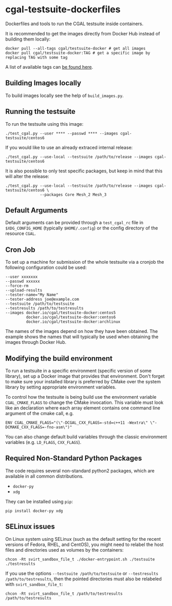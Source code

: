 cgal-testsuite-dockerfiles
==========================

Dockerfiles and tools to run the CGAL testsuite inside containers.

It is recommended to get the images directly from Docker Hub instead
of building them locally:

    docker pull --all-tags cgal/testsuite-docker # get all images
    docker pull cgal/testsuite-docker:TAG # get a specific image by replacing TAG with some tag

A list of available tags can [be found here](https://registry.hub.docker.com/u/cgal/testsuite-docker/tags/manage/).

Building Images locally
-----------------------

To build images locally see the help of `build_images.py`.

Running the testsuite
---------------------

To run the testsuite using this image:

    ./test_cgal.py --user **** --passwd **** --images cgal-testsuite/centos6

If you would like to use an already extraced internal release:

    ./test_cgal.py --use-local --testsuite /path/to/release --images cgal-testsuite/centos6

It is also possible to only test specific packages, but keep in mind that this will alter the release:

    ./test_cgal.py --use-local --testsuite /path/to/release --images cgal-testsuite/centos6 \
                   --packages Core Mesh_2 Mesh_3


Default Arguments
-----------------

Default arguments can be provided through a `test_cgal_rc` file in
`$XDG_CONFIG_HOME` (typically `$HOME/.config`) or the config directory
of the resource `CGAL`.

Cron Job
--------

To set up a machine for submission of the whole testsuite via a
cronjob the following configuration could be used:

    --user xxxxxxx
    --passwd xxxxxx
    --force-rm
    --upload-results
    --tester-name="My Name"
    --tester-address joe@example.com
    --testsuite /path/to/testsuite
    --testresults /path/to/testresults
    --images docker.io/cgal/testsuite-docker:centos5
             docker.io/cgal/testsuite-docker:centos6
             docker.io/cgal/testsuite-docker:archlinux

The names of the images depend on how they have been obtained. The
example shows the names that will typically be used when obtaining the
images through Docker Hub.

Modifying the build environment
-------------------------------

To run a testsuite in a specific environment (specific version of some
library), set up a Docker image that provides that environment. Don't
forget to make sure your installed library is preferred by CMake over
the system library by setting appropriate environment variables.

To control how the testsuite is being build use the environment
variable `CGAL_CMAKE_FLAGS` to change the CMake invocation. This
variable must look like an declaration where each array element
contains one command line argument of the cmake call, e.g.

    ENV CGAL_CMAKE_FLAGS="(\"-DCGAL_CXX_FLAGS=-std=c++11 -Wextra\" \"-DCMAKE_CXX_FLAGS=-fno-asm\")"

You can also change default build variables through the classic
environment variables (e.g. `LD_FLAGS`, `CXX_FLAGS`).

Required Non-Standard Python Packages
------------------------

The code requires several non-standard python2 packages, which are
available in all common distributions.

- `docker-py`
- `xdg`

They can be installed using `pip`:

    pip install docker-py xdg

SELinux issues
--------------
On Linux system using SELinux (such as the default setting for the recent
versions of Fedora, RHEL, and CentOS), you might need to relabel the host
files and directories used as volumes by the containers:

    chcon -Rt svirt_sandbox_file_t ./docker-entrypoint.sh ./testsuite ./testresults

If you use the options `--testsuite /path/to/testsuite` or `--testresults /path/to/testresults`, then the pointed directories must also be relabeled with `svirt_sandbox_file_t`:

    chcon -Rt svirt_sandbox_file_t /path/to/testresults /path/to/testresults
